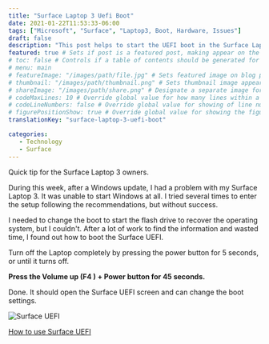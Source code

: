 ```yaml
---
title: "Surface Laptop 3 Uefi Boot"
date: 2021-01-22T11:53:33-06:00
tags: ["Microsoft", "Surface", "Laptop3, Boot, Hardware, Issues"]
draft: false
description: "This post helps to start the UEFI boot in the Surface Laptop 3 since there is no documentation about it." # Description used for search engine.
featured: true # Sets if post is a featured post, making appear on the home page side bar.
# toc: false # Controls if a table of contents should be generated for first-level links automatically.
# menu: main
# featureImage: "/images/path/file.jpg" # Sets featured image on blog post.
# thumbnail: "/images/path/thumbnail.png" # Sets thumbnail image appearing inside card on homepage.
# shareImage: "/images/path/share.png" # Designate a separate image for social media sharing.
# codeMaxLines: 10 # Override global value for how many lines within a code block before auto-collapsing.
# codeLineNumbers: false # Override global value for showing of line numbers within code block.
# figurePositionShow: true # Override global value for showing the figure label.
translationKey: "surface-laptop-3-uefi-boot"

categories:
   - Technology
   - Surface
---
```


Quick tip for the Surface Laptop 3 owners.

During this week, after a Windows update, I had a problem with my Surface Laptop 3. It was unable to start Windows at all. I tried several times to enter the setup following the recommendations, but without success.

I needed to change the boot to start the flash drive to recover the operating system, but I couldn't. After a lot of work to find the information and wasted time, I found out how to boot the Surface UEFI.

Turn off the Laptop completely by pressing the power button for 5 seconds, or until it turns off. 

**Press the Volume up (F4 ) + Power button for 45 seconds.**

Done. It should open the Surface UEFI screen and can change the boot settings.

![Surface UEFI](/images/surface-uefi.png)

[How to use Surface UEFI](https://support.microsoft.com/en-us/surface/how-to-use-surface-uefi-df2c8942-dfa0-859d-4394-95f45eb1c3f9)